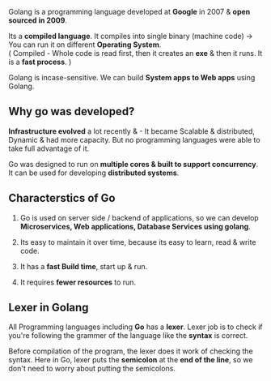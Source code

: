 Golang is a programming language developed at **Google** in 2007 & **open sourced in 2009**.

Its a **compiled language**. It compiles into single binary (machine code) -> You can run it on different **Operating System**.  
( Compiled - Whole code is read first, then it creates an **exe** & then it runs. It is a **fast process**. )

Golang is incase-sensitive.
We can build **System apps to Web apps** using Golang.

## Why go was developed?

**Infrastructure evolved** a lot recently & - It became Scalable & distributed, Dynamic & had more capacity. But no programming languages were able to take full advantage of it.

Go was designed to run on **multiple cores & built to support concurrency**. It can be used for developing **distributed systems**.

## Characterstics of Go

1. Go is used on server side / backend of applications, so we can develop **Microservices, Web applications, Database Services using golang**.

2. Its easy to maintain it over time, because its easy to learn, read & write code.

3. It has a **fast Build time**, start up & run.

4. It requires **fewer resources** to run.

## Lexer in Golang

All Programming languages including **Go** has a **lexer**. Lexer job is to check if you're following the grammer of the language like the **syntax** is correct.

Before compilation of the program, the lexer does it work of checking the syntax. Here in Go, lexer puts the **semicolon** at the **end of the line**, so we don't need to worry about putting the semicolons.
